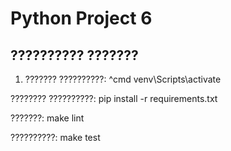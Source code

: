# Python Project 6 
 
## ?????????? ??????? 
 
1. ??????? ??????????: 
^cmd 
venv\Scripts\activate 
 
???????? ??????????: 
pip install -r requirements.txt 
 
???????: 
make lint 
 
??????????: 
make test 
